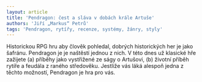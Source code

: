 ```yaml
---
layout: article
title: 'Pendragon: čest a sláva v dobách krále Artuše'
authors: 'Jiří „Markus“ Petrů'
tags: 'Pendragon, rytířy, recenze, systémy, žánry, styly'
---
```


Historickou RPG hru aby člověk pohledal, dobrých historických her je jako šafránu. Pendragon je je naštěstí jednou z nich. V této dnes už klasické hře zažijete (a) příběhy jako vystřižené ze ságy o Artušovi, (b) životní příběh rytíře a feudála z raného středověku. Jestliže vás láká alespoň jedna z těchto možností, Pendragon je hra pro vás.
